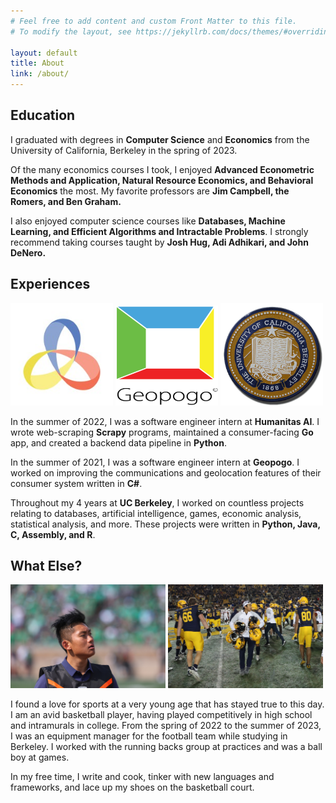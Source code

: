 ```yaml
---
# Feel free to add content and custom Front Matter to this file.
# To modify the layout, see https://jekyllrb.com/docs/themes/#overriding-theme-defaults

layout: default
title: About
link: /about/
---
```


## Education
I graduated with degrees in **Computer Science** and **Economics** from the University of California,
Berkeley in the spring of 2023.

Of the many economics courses I took, I enjoyed **Advanced Econometric Methods and Application, Natural Resource Economics, and Behavioral Economics** the most. My favorite professors are **Jim Campbell, the Romers, and Ben Graham.**

I also enjoyed computer science courses like **Databases, Machine Learning, and Efficient Algorithms and Intractable Problems**. 
I strongly recommend taking courses taught by **Josh Hug, Adi Adhikari, and John DeNero.**

## Experiences
<img src="/assets/images/humanitas_logo.jpg" alt="Humanitas Logo" width="164">
<img src="/assets/images/geopogo_logo.png" alt="Geopogo Logo" width="164" height="160">
<img src="/assets/images/berkeley.jpg" alt="Berkeley Logo" width="164">

In the summer of 2022, I was a software engineer intern at **Humanitas AI**. I wrote web-scraping **Scrapy** programs, maintained a consumer-facing **Go** app, and created a backend data pipeline in **Python**.

In the summer of 2021, I was a software engineer intern at **Geopogo**. I worked on improving the 
communications and geolocation features of their consumer system written in **C#**.

Throughout my 4 years at **UC Berkeley**, I worked on countless projects relating to databases, artificial 
intelligence, games, economic analysis, statistical analysis, and more. These projects were written in
**Python, Java, C, Assembly, and R**.

## What Else?

<img src="/assets/images/notre_dame.jpg" alt="Me at Notre Dame" width = 248>
<img src="/assets/images/big_game.jpg" alt="Me at the Big Game" width = 248>

I found a love for sports at a very young age that has stayed true to this day. I am an avid basketball 
player, having played competitively in high school and intramurals in college. From the spring of
2022 to the summer of 2023, I was an equipment manager for the football team while studying in 
Berkeley. I worked with the running backs group at practices and was a ball boy at games.

In my free time, I  write and cook, tinker with new 
languages and frameworks, and lace up my shoes on the basketball court.
